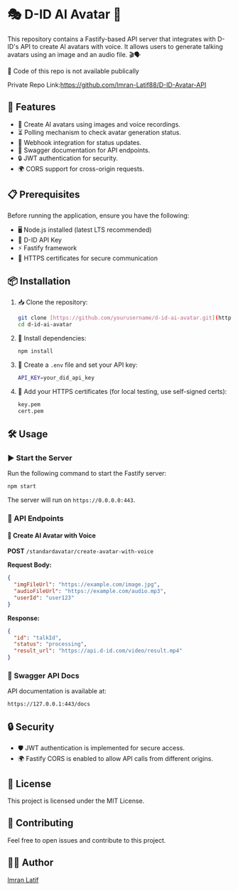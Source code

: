# 🎭 D-ID AI Avatar 🤖

This repository contains a Fastify-based API server that integrates with D-ID's API to create AI avatars with voice. It allows users to generate talking avatars using an image and an audio file. 🎬🗣️

🚀 Code of this repo is not available publically

Private Repo Link:https://github.com/Imran-Latif88/D-ID-Avatar-API

## 🚀 Features

- 🎨 Create AI avatars using images and voice recordings.
- ⏳ Polling mechanism to check avatar generation status.
- 🔔 Webhook integration for status updates.
- 📜 Swagger documentation for API endpoints.
- 🔒 JWT authentication for security.
- 🌍 CORS support for cross-origin requests.

## 📋 Prerequisites

Before running the application, ensure you have the following:

- 🖥️ Node.js installed (latest LTS recommended)
- 🔑 D-ID API Key
- ⚡ Fastify framework
- 🔐 HTTPS certificates for secure communication

## 📦 Installation

1. 📥 Clone the repository:
   ```sh
   git clone [https://github.com/yourusername/d-id-ai-avatar.git](https://github.com/Imran-Latif88/D-ID-AI-Avatar-)
   cd d-id-ai-avatar
   ```
2. 📌 Install dependencies:
   ```sh
   npm install
   ```
3. 🔧 Create a `.env` file and set your API key:
   ```sh
   API_KEY=your_did_api_key
   ```
4. 🔏 Add your HTTPS certificates (for local testing, use self-signed certs):
   ```sh
   key.pem
   cert.pem
   ```

## 🛠️ Usage

### ▶️ Start the Server

Run the following command to start the Fastify server:

```sh
npm start
```

The server will run on `https://0.0.0.0:443`.

### 🔗 API Endpoints

#### 🎤 Create AI Avatar with Voice

**POST** `/standardavatar/create-avatar-with-voice`

**Request Body:**

```json
{
  "imgFileUrl": "https://example.com/image.jpg",
  "audioFileUrl": "https://example.com/audio.mp3",
  "userId": "user123"
}
```

**Response:**

```json
{
  "id": "talkId",
  "status": "processing",
  "result_url": "https://api.d-id.com/video/result.mp4"
}
```

### 📖 Swagger API Docs

API documentation is available at:

```
https://127.0.0.1:443/docs
```

## 🔒 Security

- 🛡️ JWT authentication is implemented for secure access.
- 🌍 Fastify CORS is enabled to allow API calls from different origins.

## 📜 License

This project is licensed under the MIT License.

## 🤝 Contributing

Feel free to open issues and contribute to this project.

## 👨‍💻 Author

[Imran Latif](https://github.com/Imran-Latif88)

